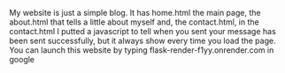 My website is just a simple blog.
It has home.html the main page, the about.html that tells a little about myself and,
the contact.html, in the contact.html I putted a javascript to tell when you sent your message
has been sent successfully, but it always show every time you load the page.
You can launch this website by typing flask-render-f1yy.onrender.com in google
